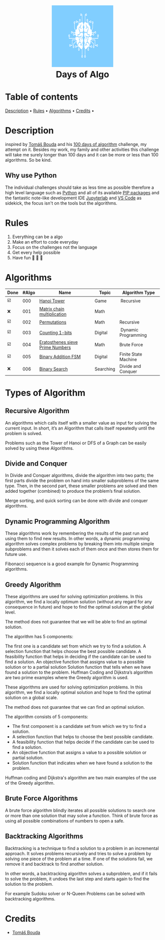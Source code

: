<h1 align="center">
  <br>
  <img src="./img/days-of-algo.svg" alt="Days of Algo Logo" width="200" height="200">
  <br>
  Days of Algo
  <br>
</h1>

# Table of contents

[Description](#description) •
[Rules](#rules) •
[Algorithms](#algorithms) •
[Credits](#credits) •

# Description

inspired by [Tomáš Bouda](https://medium.com/@tomas.bouda) and his [100 days of algorithm](https://medium.com/100-days-of-algorithms/100-days-of-algorithms-challenge-41996f7e1ec8) challenge, my attempt on it. Besides my work, my family and other activities this challenge will take me surely longer than 100 days and it can be more or less than 100 algorithms. So be kind.

## Why use Python

The individual challenges should take as less time as possible therefore a high level language such as [Python](https://www.python.org) and all of its available [PIP packages](https://pypi.org/project/pip/) and the fantastic note-like development IDE [Jupyterlab](https://jupyter.org) and [VS Code](https://code.visualstudio.com) as sidekick, the focus isn't on the tools but the algorithms.

# Rules

1. Everything can be a algo
2. Make an effort to code everyday
3. Focus on the challenges not the language
4. Get every help possible
5. Have fun :see_no_evil: :hear_no_evil: :speak_no_evil:

# Algorithms

| Done                    | #Algo | Name                                                                       | Topic      | Algorithm Type       |
| ----------------------  | ----- | -------------------------------------------------------------------------- | ---------- | -------------------- |
| :ballot_box_with_check: |   000 | [Hanoi Tower](./src/000-hanoi-tower.ipynb)                                 | Game       | Recursive            |
| :x:                     |   001 | [Matrix chain multiplication](./src/001-matrix-chain-multiplication.ipynb) | Math       |                      |
| :ballot_box_with_check: |   002 | [Permutations](./src/002-permutations.ipynb)                               | Math       | Recursive            |
| :ballot_box_with_check: |   003 | [Counting 1-bits](./src/003-counting-1bits.ipynb)                          | Digital    | Dynamic Programming  |
| :ballot_box_with_check: |   004 | [Eratosthenes sieve Prime Numbers](./src/004-eratosthenes-sieve.ipynb)     | Math       | Brute Force          |
| :ballot_box_with_check: |   005 | [Binary Addition FSM](./src/005-binary-addition-fsm.ipynb)                 | Digital    | Finite State Machine |
| :x:                     |   006 | [Binary Search](./src/006-binary-search.ipynb)                             | Searching  | Divide and Conquer   |

# Types of Algorithm

## Recursive Algorithm

An algorithms which calls itself with a smaller value as input for solving the current input. In short, it’s an Algorithm that calls itself repeatedly until the problem is solved.

Problems such as the Tower of Hanoi or DFS of a Graph can be easily solved by using these Algorithms.

## Divide and Conquer

In Divide and Conquer algorithms, divide the algorithm into two parts; the first parts divide the problem on hand into smaller subproblems of the same type. Then, in the second part, these smaller problems are solved and then added together (combined) to produce the problem’s final solution.

Merge sorting, and quick sorting can be done with divide and conquer algorithms.

## Dynamic Programming Algorithm

These algorithms work by remembering the results of the past run and using them to find new results. In other words, a dynamic programming algorithm solves complex problems by breaking them into multiple simple subproblems and then it solves each of them once and then stores them for future use.

Fibonacci sequence is a good example for Dynamic Programming algorithms.

## Greedy Algorithm

These algorithms are used for solving optimization problems. In this algorithm, we find a locally optimum solution (without any regard for any consequence in future) and hope to find the optimal solution at the global level.

The method does not guarantee that we will be able to find an optimal solution.

The algorithm has 5 components:

The first one is a candidate set from which we try to find a solution.
A selection function that helps choose the best possible candidate.
A feasibility function that helps in deciding if the candidate can be used to find a solution.
An objective function that assigns value to a possible solution or to a partial solution
Solution function that tells when we have found a solution to the problem.
Huffman Coding and Dijkstra’s algorithm are two prime examples where the Greedy algorithm is used.

These algorithms are used for solving optimization problems. In this algorithm, we find a locally optimal solution and hope to find the optimal solution on a global scale.

The method does not guarantee that we can find an optimal solution.

The algorithm consists of 5 components:
* The first component is a candidate set from which we try to find a solution.
* A selection function that helps to choose the best possible candidate.
* A feasibility function that helps decide if the candidate can be used to find a solution.
* An objective function that assigns a value to a possible solution or partial solution.
* Solution function that indicates when we have found a solution to the problem.

Huffman coding and Dijkstra's algorithm are two main examples of the use of the Greedy algorithm.

## Brute Force Algorithms

A brute force algorithm blindly iterates all possible solutions to search one or more than one solution that may solve a function. Think of brute force as using all possible combinations of numbers to open a safe.

## Backtracking Algorithms

Backtracking is a technique to find a solution to a problem in an incremental approach. It solves problems recursively and tries to solve a problem by solving one piece of the problem at a time. If one of the solutions fail, we remove it and backtrack to find another solution.

In other words, a backtracking algorithm solves a subproblem, and if it fails to solve the problem, it undoes the last step and starts again to find the solution to the problem.

For example Sudoku solver  or N-Queen Problems can be solved with backtracking algorithms.

# Credits

* [Tomáš Bouda](https://medium.com/@tomas.bouda)
